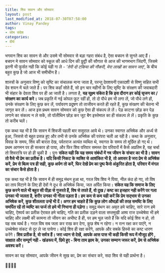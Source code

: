 ```yaml
---
title: शिव सावन और सोमवार
layout: post
last_modified_at: 2018-07-30T07:58:00
author: Vinay Pandey
tags:
- सोम संदेश
categories:
- दीर्घ
---
```

भगवान शिव का सावन से और उसमे भी सोमवार से बड़ा गहरा संबंध है, ऐसा बचपन से सुनते आए हैं। बचपन मे सावन सोमवार को स्कूल की आधे दिन की छुट्टी की सौगात से आज की भागमभाग जिंदगी, जिसमे इतनी भी फुर्सत नही कि कोई यही गा ले - *'तेरी दो टकिया की नौकरी, मेरा लाखों का सावन जाए*', के बीच बहुत कुछ है जो आज भी समीचीन है।

शास्त्रों के अनुसार विष्णु को सृष्टि का संचालक माना जाता है, परन्तु देवशयनी एकादशी से विष्णु सहित सभी देव शयन में चले जाते है। पर शिव कहाँ सोते हैं, सो इन चार महीनों के लिए सृष्टि के संरक्षण की जवाबदारी भी संहार के देवता शिव पर ही आ जाती है। लगता है, **यह सूक्ष्म संकेत है कि इस दौरान हर कोई सृजन का / संरक्षण का कार्य करे।** जब प्रकृति में नई कोपल फुट रहीं हों, तो दो पौधे हम भी लगा लें, जो पौधे लगे हों, उनके संरक्षण के लिए कुछ कर लें, पर्यावरण प्रदूषण तो ताजीवन करते ही रहते हैं, कुछ संरक्षण की चेतना भी जागृत कर लें। आज इस प्रथम सावन सोमवार को कुछ ऐसा ही संकल्प ले लें। पेड़ काटना छोड़ कर पेड़ लगाने का संकल्प न ले सकें, तो पॉलीथिन छोड़ कर जूट बैग इस्तेमाल का ही संकल्प ले लें। प्रकृति के कुछ तो करीब चलें।

एक कथा यह भी है कि सावन में शिवजी पहली बार ससुराल आये थे। उनका स्वागत अभिषेक और अर्ध्य से हुआ, जिससे वो बहुत प्रसन्न हुए और तभी से उनके अभिषेक की परंपरा चली आ रही है। कथा के अनुसार, विवाह के समय, शिव की बारात देख, पर्वतराज अत्यंत व्यथित थे, स्वागत के समय तो मूर्छित हो गए थे। प्रथम आगमन पर ही सत्कार हो पाया, और फिर शिव परिवार समस्त देव परिवारों में कैसे अप्रतिम है, यह चर्चा तो शिवरात्रि पर हो ही चुकी है । पुनः **संकेत यही कि यह समय संबंधों में नव जीवन के संचार का भी है। सावन तो वैसे भी प्रेम का प्रतीक है। यदि किसी निकट के व्यक्ति से आशंकित भी है, तो अवसर है जरा प्रेम से अभिषेक करें, प्रेम से बिल्व पत्र ही सही, कुछ अर्पण तो करें, फिर देखें प्रेम का पुष्प कैसे अंकुरित होता है, परिवार में मंगल का संचार कैसे होता है।** 

एक कथा यह भी है कि सावन में ही समुद्र मंथन हुआ था, गरल विष शिव ने पिया, नील कंठ हो गए, तो विष का ताप मिटाने के लिए ही देवों ने दूध से अभिषेक किया, जल अर्पित किया। **संकेत यह कि समाज के लिए कुछ करने वाले भी बहुत सी पीड़ा से गुजरते हैं, विष से तपते हैं, वो दुख / कष्ट का इजहार नही करेंगे पर गला उनका भी जलता है, शरीर उनका भी नीला पड़ता है।  हम कम से कम यही करें कि प्रेम सद्भाव से उनका अभिषेक करें, कुछ शीतलता उन्हें भी दें। अगर हम चाहते हैं कि कुछ लोग औघड़ों की तरह समष्टि के लिए समर्पित रहें तो व्यष्टि का फर्ज तो हमे भी निभाना ही पड़ेगा।** समुद्र मंथन का अमृत हमे चाहिए, सारे रत्न हमे चाहिए, ऐश्वर्य का प्रतीक ऐरावत हमे चाहिए, गति का प्रतीक उड़ने वाला सप्तमुखी अश्व राज उच्चेश्रेवा भी हमे चाहिए और लक्ष्मी की कामना तो जीवन का अभीष्ट है ही, पर हम भूल जाते हैं कि यदि कोई शिव न हो, तो यह सब व्यर्थ है। गरल विष सब जला कर राख कर देगा, कुछ शेष न रहेगा। न रत्न रक्षा कर पाएंगे, न उच्चेश्रेवा संकट से दूर ले जा पायेगा। कोई शिव ही रक्षा करेंगे, आपके और सबके हिस्से का कष्ट धारण करेंगे। **शिव प्रतीक है, वो सर्वत्र हैं। जरा ध्यान से देखें, आपके आस पास भी कही किसी रूप में मौजूद होंगे , साक्षात और सम्पूर्ण नही - खंडरूप में, छिपे हुए - बिना ताम झाम के, उनका सम्मान जरूर करें, प्रेम से अभिषेक अवश्य करें।** 

सावन का यह सोमवार, आपके जीवन मे सुख का, प्रेम का संचार करे, सदा शिव से यही प्रार्थना है।

🙏🌷🌷🙏


